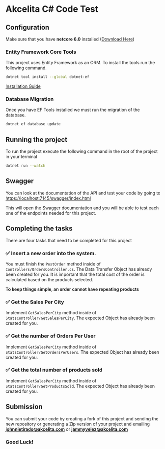 # Akcelita C# Code Test

## Configuration

Make sure that you have **netcore 6.0** installed ([Download Here](https://dotnet.microsoft.com/en-us/download/dotnet/6.0))

### Entity Framework Core Tools

This project uses Entity Framework as an ORM. To install the tools run the following command.

```bash
dotnet tool install --global dotnet-ef
```

[Installation Guide](https://docs.microsoft.com/en-us/ef/core/get-started/overview/install)

### Database Migration

Once you have EF Tools installed we must run the migration of the database.

```bash
dotnet ef database update
```

## Running the project

To run the project execute the following command in the root of the project in your terminal

```bash
dotnet run --watch
```

## Swagger

You can look at the documentation of the API and test your code by going to [https://localhost:7145/swagger/index.html](https://localhost:7145/swagger/index.html)

This will open the Swagger documentation and you will be able to test each one of the endpoints needed for this project.

## Completing the tasks

There are four tasks that need to be completed for this project

### ✅  Insert a new order into the system.

You must finish the `PostOrder` method inside of `Controllers/OrdersController.cs`. The Data Transfer Object has already been created for you. It is important that the total cost of the order is calculated based on the products selected.

**To keep things simple, an order cannot have repeating products**

### ✅  Get the Sales Per City

Implement `GetSalesPerCity` method inside of `StatsController/GetSalesPerCity`. The expected Object has already been created for you.

### ✅  Get the number of Orders Per User

Implement `GetSalesPerCity` method inside of `StatsController/GetOrdersPerUsers`. The expected Object has already been created for you.

### ✅  Get the total number of products sold

Implement `GetSalesPerCity` method inside of `StatsController/GetProductsSold`. The expected Object has already been created for you.

## Submission

You can submit your code by creating a fork of this project and sending the new repository or generating a Zip version of your project and emailing  **johnnietirado@akcelita.com** or **jammyvelez@akcelita.com**

### Good Luck!

